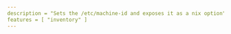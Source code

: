 ```yaml
---
description = "Sets the /etc/machine-id and exposes it as a nix option"
features = [ "inventory" ]
---
```

